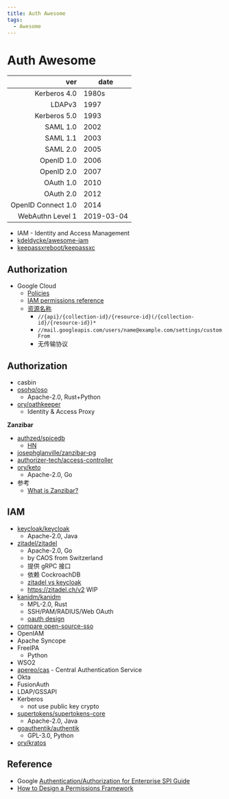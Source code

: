 ```yaml
---
title: Auth Awesome
tags:
  - Awesome
---
```


# Auth Awesome

|                ver | date       |
| -----------------: | ---------- |
|       Kerberos 4.0 | 1980s      |
|             LDAPv3 | 1997       |
|       Kerberos 5.0 | 1993       |
|           SAML 1.0 | 2002       |
|           SAML 1.1 | 2003       |
|           SAML 2.0 | 2005       |
|         OpenID 1.0 | 2006       |
|         OpenID 2.0 | 2007       |
|          OAuth 1.0 | 2010       |
|          OAuth 2.0 | 2012       |
| OpenID Connect 1.0 | 2014       |
|   WebAuthn Level 1 | 2019-03-04 |

- IAM - Identity and Access Management
- [kdeldycke/awesome-iam](https://github.com/kdeldycke/awesome-iam)
- [keepassxreboot/keepassxc](https://github.com/keepassxreboot/keepassxc)

## Authorization

- Google Cloud
  - [Policies](https://cloud.google.com/iam/docs/policies)
  - [IAM permissions reference](https://cloud.google.com/iam/docs/permissions-reference)
  - [资源名称](https://cloud.google.com/apis/design/resource_names)
    - `//{api}/{collection-id}/{resource-id}(/{collection-id}/{resource-id})*`
    - `//mail.googleapis.com/users/name@example.com/settings/customFrom`
    - 无传输协议

## Authorization

- casbin
- [osohq/oso](https://github.com/osohq/oso)
  - Apache-2.0, Rust+Python
- [ory/oathkeeper](https://github.com/ory/oathkeeper)
  - Identity & Access Proxy

**Zanzibar**

- [authzed/spicedb](https://github.com/authzed/spicedb)
  - [HN](https://news.ycombinator.com/item?id=28709886)
- [josephglanville/zanzibar-pg](https://github.com/josephglanville/zanzibar-pg)
- [authorizer-tech/access-controller](https://github.com/authorizer-tech/access-controller)
- [ory/keto](https://github.com/ory/keto)
  - Apache-2.0, Go
- 参考
  - [What is Zanzibar?](https://authzed.com/blog/what-is-zanzibar/)

## IAM

- [keycloak/keycloak](https://github.com/keycloak/keycloak)
  - Apache-2.0, Java
- [zitadel/zitadel](https://github.com/zitadel/zitadel)
  - Apache-2.0, Go
  - by CAOS from Switzerland
  - 提供 gRPC 接口
  - 依赖 CockroachDB
  - [zitadel vs keycloak](https://zitadel.ch/blog/zitadel-vs-keycloak)
  - https://zitadel.ch/v2 WIP
- [kanidm/kanidm](https://github.com/kanidm/kanidm)
  - MPL-2.0, Rust
  - SSH/PAM/RADIUS/Web OAuth
  - [oauth design](https://github.com/kanidm/kanidm/blob/master/designs/oauth.rst)
- [compare open-source-sso](https://gist.github.com/bmaupin/6878fae9abcb63ef43f8ac9b9de8fafd)
- OpenIAM
- Apache Syncope
- FreeIPA
  - Python
- WSO2
- [apereo/cas](https://github.com/apereo/cas) - Central Authentication Service
- Okta
- FusionAuth
- LDAP/GSSAPI
- Kerberos
  - not use public key crypto
- [supertokens/supertokens-core](https://github.com/supertokens/supertokens-core)
  - Apache-2.0, Java
- [goauthentik/authentik](https://github.com/goauthentik/authentik)
  - GPL-3.0, Python
- [ory/kratos](./kratos.md)

## Reference

- Google [Authentication/Authorization for Enterprise SPI Guide](https://support.google.com/gsa/answer/6329233)
- [How to Design a Permissions Framework](https://itnext.io/7c054a009c52)
